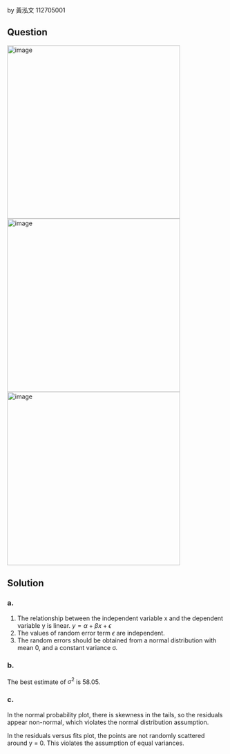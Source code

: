 by 黃泓文 112705001

## Question

<img width="400" alt="image" src="https://github.com/user-attachments/assets/60b63bf5-e2c8-4359-bb56-8540291393ed">
<img width="400" alt="image" src="https://github.com/user-attachments/assets/3e0be48a-0155-40f9-a1be-9fee2cc4cd9e">
<img width="400" alt="image" src="https://github.com/user-attachments/assets/57f94b8c-3588-4e0d-89f9-47c345f9f04a">

## Solution

### a.

1. The relationship between the independent variable x and the dependent variable y is linear. $y = \alpha + \beta x + \epsilon$
2. The values of random error term $\epsilon$ are independent.
3. The random errors should be obtained from a normal distribution with mean 0, and a constant variance σ.

### b.

The best estimate of $\sigma^2$ is 58.05.

### c.

In the normal probability plot, there is skewness in the tails, so the residuals appear non-normal, which violates the normal distribution assumption.

In the residuals versus fits plot, the points are not randomly scattered around y = 0. This violates the assumption of equal variances.


